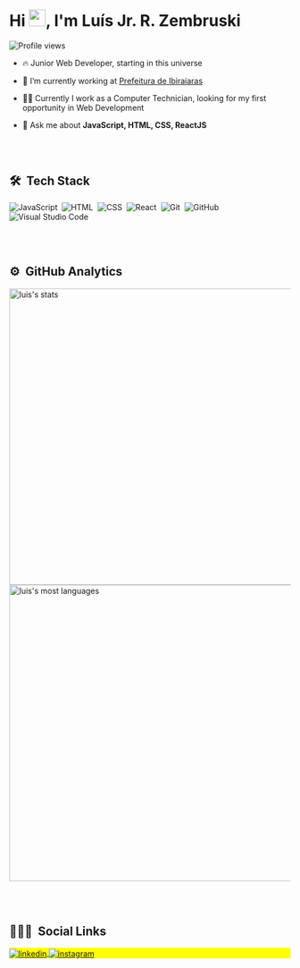 <h1 align="left">Hi <img src="https://raw.githubusercontent.com/kaueMarques/kaueMarques/master/hi.gif" width="30px">, I'm Luís Jr. R. Zembruski</h1>
<p align="left"> <img src="https://komarev.com/ghpvc/?username=luis-jr-zembruski&color=yellow" alt="Profile views" /> </p>

- 🔥 Junior Web Developer, starting in this universe

- 🔭 I’m currently working at [Prefeitura de Ibiraiaras](https://www.ibiraiaras.rs.gov.br/)

- 👨‍💻 Currently I work as a Computer Technician, looking for my first opportunity in Web Development

- 💬 Ask me about **JavaScript, HTML, CSS, ReactJS**

<br><br>

## 🛠 &nbsp;Tech Stack

![JavaScript](https://img.shields.io/badge/-JavaScript-05122A?style=flat&logo=javascript)&nbsp;
![HTML](https://img.shields.io/badge/-HTML-05122A?style=flat&logo=HTML5)&nbsp;
![CSS](https://img.shields.io/badge/-CSS-05122A?style=flat&logo=CSS3&logoColor=1572B6)&nbsp;
![React](https://img.shields.io/badge/-React-05122A?style=flat&logo=react)&nbsp;
![Git](https://img.shields.io/badge/-Git-05122A?style=flat&logo=git)&nbsp;
![GitHub](https://img.shields.io/badge/-GitHub-05122A?style=flat&logo=github)&nbsp;
![Visual Studio Code](https://img.shields.io/badge/-Visual%20Studio%20Code-05122A?style=flat&logo=visual-studio-code&logoColor=007ACC)&nbsp;

<br><br>

## ⚙️ &nbsp;GitHub Analytics

<p align="left">
<img width="530em" src="https://github-readme-stats.vercel.app/api?username=luis-jr-zembruski&show_icons=true&theme=vision-friendly-dark" alt="luis's stats"/>
<img width="530em" src="https://github-readme-stats.vercel.app/api/top-langs/?username=luis-jr-zembruski&layout=compact&theme=vision-friendly-dark" alt="luis's most languages"/>
</p>

<br><br>

## 👨🏽‍🦲 &nbsp;Social Links

<p align="left" style="background:yellow">
<a href="https://www.linkedin.com/in/luis-junior-rodrigues-zembruski/" target="_blank">
  <img align="center" src="https://img.shields.io/badge/-luis-05122A?style=flat&logo=linkedin" alt="linkedin"/>
</a>
<a href="https://www.instagram.com/luis.jr.zembruski/" target="_blank">
 <img align="center" src="https://img.shields.io/badge/-luis-05122A?style=flat&logo=instagram" alt="instagram"/>
</a>
</p>
